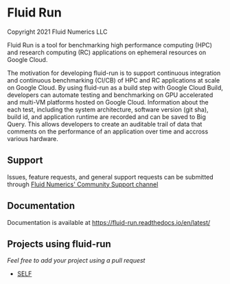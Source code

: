 # Fluid Run
Copyright 2021 Fluid Numerics LLC


Fluid Run is a tool for benchmarking high performance computing (HPC) and research computing (RC) applications on ephemeral resources on Google Cloud. 

The motivation for developing fluid-run is to support continuous integration and continuous benchmarking (CI/CB) of HPC and RC applications at scale on Google Cloud.  By using fluid-run as a build step with Google Cloud Build, developers can automate testing and benchmarking on GPU accelerated and multi-VM platforms hosted on Google Cloud. Information about the each test, including the system architecture, software version (git sha), build id, and application runtime are recorded and can be saved to Big Query. This allows developers to create an auditable trail of data that comments on the performance of an application over time and accross various hardware.

## Support
Issues, feature requests, and general support requests can be submitted through [Fluid Numerics' Community Support channel](https://fluid-run.readthedocs.io/en/latest/Support/support.html)


## Documentation
Documentation is available at https://fluid-run.readthedocs.io/en/latest/


## Projects using fluid-run

*Feel free to add your project using a pull request*


* [SELF](https://github.com/FluidNumerics/SELF)



